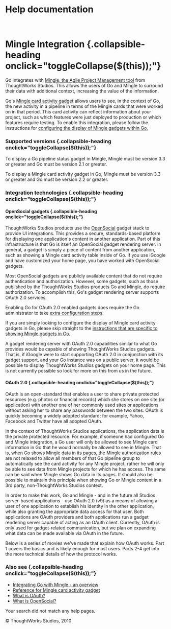 Help documentation
==================

 

Mingle Integration {.collapsible-heading onclick="toggleCollapse($(this));"}
==================

Go integrates with [Mingle, the Agile Project Management
tool](http://www.thoughtworks.com/products/mingle-agile-project-management/)
from ThoughtWorks Studios. This allows the users of Go and Mingle to
surround their data with additional context, increasing the value of the
information.

Go's [Mingle card activity gadget](mingle_card_activity_gadget.html)
allows users to see, in the context of Go, the new activity in a
pipeline in terms of the Mingle cards that were worked on in that
period. This card activity can reflect information about your project,
such as which features were just deployed to production or which
features require testing. To enable this integration, please follow the
instructions for [configuring the display of Mingle gadgets within
Go.](mingle_in_go.html)

### Supported versions {.collapsible-heading onclick="toggleCollapse($(this));"}

To display a Go pipeline status gadget in Mingle, Mingle must be version
3.3 or greater and Go must be version 2.1 or greater.

To display a Mingle card activity gadget in Go, Mingle must be version
3.3 or greater and Go must be version 2.2 or greater.

### Integration technologies {.collapsible-heading onclick="toggleCollapse($(this));"}

#### OpenSocial gadgets {.collapsible-heading onclick="toggleCollapse($(this));"}

ThoughtWorks Studios products use the
[OpenSocial](http://www.opensocial.org/) gadget stack to provide UI
integrations. This provides a secure, standards-based platform for
displaying one application's content in another application. Part of
this infrastructure is that Go is itself an OpenSocial gadget rendering
server. In general, a gadget is simply a piece of content from another
application, such as showing a Mingle card activity table inside of Go.
If you use iGoogle and have customized your home page, you have worked
with OpenSocial gadgets.

Most OpenSocial gadgets are publicly available content that do not
require authentication and authorization. However, some gadgets, such as
those published by the ThoughtWorks Studios products Go and Mingle, do
require authorization. To accomplish this, Go's gadget rendering server
supports OAuth 2.0 services.

Enabling Go for OAuth 2.0 enabled gadgets does require the Go
administrator to take [extra configuration steps](mingle_in_go.html).

If you are simply looking to configure the display of Mingle card
activity gadgets in Go, please skip straight to the [instructions that
are specific to showing Mingle gadgets in Go.](mingle_in_go.html)

A gadget rendering server with OAuth 2.0 capabilities similar to what Go
provides would be capable of showing ThoughtWorks Studios gadgets. That
is, if iGoogle were to start supporting OAuth 2.0 in conjunction with
its gadget support, and your Go instance was on a public server, it
would be possible to display ThoughtWorks Studios gadgets on your home
page. This is not currently possible so look for more on this from us in
the future.

#### OAuth 2.0 {.collapsible-heading onclick="toggleCollapse($(this));"}

OAuth is an open-standard that enables a user to share private protected
resources (e.g. photos or financial records) which she stores on one
site (or application) with another one of her commonly used sites or
applications without asking her to share any passwords between the two
sites. OAuth is quickly becoming a widely adopted standard; for example,
Yahoo, Facebook and Twitter have all adopted OAuth.

In the context of ThoughtWorks Studios applications, the application
data is the private protected resource. For example, if someone had
configured Go and Mingle integration, a Go user will only be allowed to
see Mingle card information in Go that he would normally be allowed to
see in Mingle. That is, when Go shows Mingle data in its pages, the
Mingle authorization rules are not relaxed to allow all members of that
Go pipeline group to automatically see the card activity for any Mingle
project, rather he will only be able to see data from Mingle projects
for which he has access. The same can be said when Mingle shows Go data
in its pages. It should also be possible to maintain this principle when
showing Go or Mingle content in a 3rd party, non-ThoughtWorks Studios
context.

In order to make this work, Go and Mingle - and in the future all
Studios server-based applications - use OAuth 2.0 (v9) as a means of
allowing a user of one application to establish his identity in the
other application, while also granting the appropriate data access for
that user. Both applications are OAuth providers and both applications
run a gadget rendering server capable of acting as an OAuth client.
Currently, OAuth is only used for gadget-related communication, but we
plan on expanding what data can be made available via OAuth in the
future.

Below is a series of movies we've made that explain how OAuth works.
Part 1 covers the basics and is likely enough for most users. Parts 2-4
get into the more technical details of how the protocol works.

### Also see {.collapsible-heading onclick="toggleCollapse($(this));"}

-   [Integrating Go with Mingle - an overview](mingle_integration.html)
-   [Reference for Mingle card activity
    gadget](mingle_card_activity_gadget.html)
-   [What is OAuth?](what_is_oauth.html)
-   [What is OpenSocial?](what_is_opensocial.html)

Your search did not match any help pages.



© ThoughtWorks Studios, 2010

